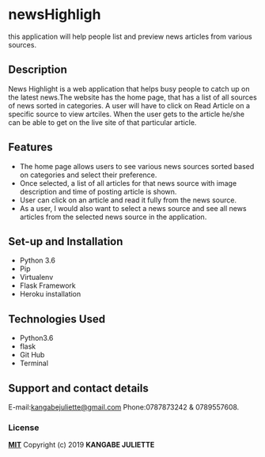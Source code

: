 # newsHighligh
this application will help people list and preview news articles from various sources.
## Description

News Highlight is a web application that helps busy people to catch up on the latest news.The website has the home page, that has a list of all sources of news sorted in categories. A user will have to click on Read Article on a specific source to view artciles. When the user gets to the article he/she can be able to get on the live site of that particular article.

## Features

- The home page allows users to see various news sources sorted based on categories and select their preference.
- Once selected, a list of all articles for that news source with image description and time of posting article is shown.
- User can click on an article and read it fully from the news source.
- As a user, I would also want to select a news source and see all news articles from the selected news source in the application.
## Set-up and Installation
* Python 3.6
* Pip
* Virtualenv
* Flask Framework
* Heroku installation

## Technologies Used
* Python3.6
* flask 
* Git Hub
* Terminal

## Support and contact details
E-mail:kangabejuliette@gmail.com
Phone:0787873242 & 0789557608.
### License
**[MIT](http://choosealisence.com/licenses/mit/)**
Copyright (c) 2019 **KANGABE JULIETTE**